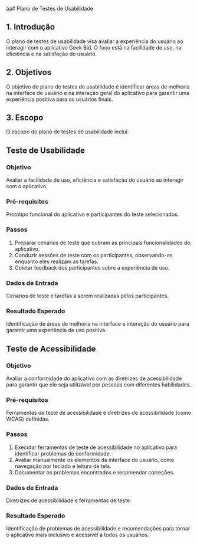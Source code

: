 äa# Plano de Testes de Usabilidade

## 1. Introdução

O plano de testes de usabilidade visa avaliar a experiência do usuário ao interagir com o aplicativo Geek Bid. O foco está na facilidade de uso, na eficiência e na satisfação do usuário.

## 2. Objetivos

O objetivo do plano de testes de usabilidade é identificar áreas de melhoria na interface do usuário e na interação geral do aplicativo para garantir uma experiência positiva para os usuários finais.

## 3. Escopo

O escopo do plano de testes de usabilidade inclui:


## Teste de Usabilidade

### Objetivo
Avaliar a facilidade de uso, eficiência e satisfação do usuário ao interagir com o aplicativo.

### Pré-requisitos
Protótipo funcional do aplicativo e participantes do teste selecionados.

### Passos
1. Preparar cenários de teste que cubram as principais funcionalidades do aplicativo.
2. Conduzir sessões de teste com os participantes, observando-os enquanto eles realizam as tarefas.
3. Coletar feedback dos participantes sobre a experiência de uso.

### Dados de Entrada
Cenários de teste e tarefas a serem realizadas pelos participantes.

### Resultado Esperado
Identificação de áreas de melhoria na interface e interação do usuário para garantir uma experiência de uso positiva.

## Teste de Acessibilidade

### Objetivo
Avaliar a conformidade do aplicativo com as diretrizes de acessibilidade para garantir que ele seja utilizável por pessoas com diferentes habilidades.

### Pré-requisitos
Ferramentas de teste de acessibilidade e diretrizes de acessibilidade (como WCAG) definidas.

### Passos
1. Executar ferramentas de teste de acessibilidade no aplicativo para identificar problemas de conformidade.
2. Avaliar manualmente os elementos da interface do usuário, como navegação por teclado e leitura de tela.
3. Documentar os problemas encontrados e recomendar correções.

### Dados de Entrada
Diretrizes de acessibilidade e ferramentas de teste.

### Resultado Esperado
Identificação de problemas de acessibilidade e recomendações para tornar o aplicativo mais inclusivo e acessível a todos os usuários.
